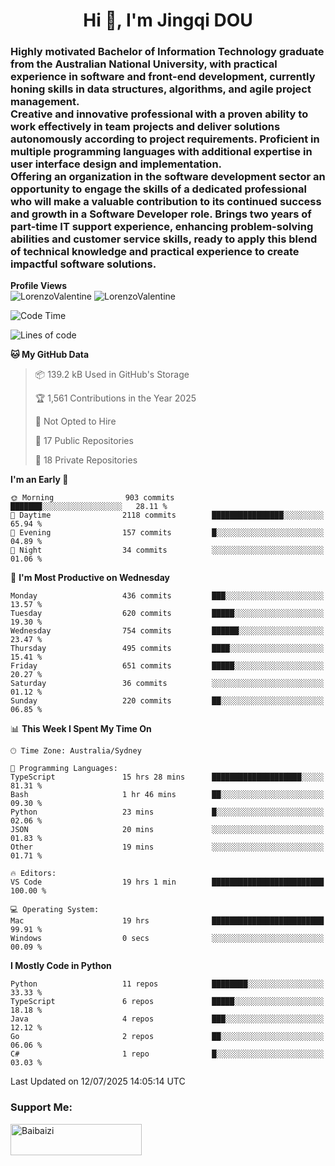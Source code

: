 <h1 align="center">Hi 👋, I'm Jingqi DOU</h1>
<h3 align="left">
Highly motivated Bachelor of Information Technology graduate from the Australian National University, with practical experience in software and front-end development, currently honing skills in data structures, algorithms, and agile project management. <br>
Creative and innovative professional with a proven ability to work effectively in team projects and deliver solutions autonomously according to project requirements. Proficient in multiple programming languages with additional expertise in user interface design and implementation. <br>
Offering an organization in the software development sector an opportunity to engage the skills of a dedicated professional who will make a valuable contribution to its continued success and growth in a Software Developer role. Brings two years of part-time IT support experience, enhancing problem-solving abilities and customer service skills, ready to apply this blend of technical knowledge and practical experience to create impactful software solutions. 
</h3>

**Profile Views**<br>
<img src="https://count.getloli.com/@LorenzoValentine?name=LorenzoValentine&theme=asoul&padding=7&offset=0&align=center&scale=2&pixelated=1&darkmode=auto&prefix=020315" alt="LorenzoValentine" theme="rule34" />
<img src="https://count.getloli.com/@LorenzoValentine?name=LorenzoValentine&theme=food&padding=7&offset=0&align=center&scale=2&pixelated=1&darkmode=auto&prefix=020315" alt="LorenzoValentine" theme="rule34" />
 

<!--START_SECTION:waka-->
![Code Time](http://img.shields.io/badge/Code%20Time-2%2C117%20hrs%2037%20mins-blue)

![Lines of code](https://img.shields.io/badge/From%20Hello%20World%20I%27ve%20Written-577.9%20thousand%20lines%20of%20code-blue)

**🐱 My GitHub Data** 

> 📦 139.2 kB Used in GitHub's Storage 
 > 
> 🏆 1,561 Contributions in the Year 2025
 > 
> 🚫 Not Opted to Hire
 > 
> 📜 17 Public Repositories 
 > 
> 🔑 18 Private Repositories 
 > 
**I'm an Early 🐤** 

```text
🌞 Morning                903 commits         ███████░░░░░░░░░░░░░░░░░░   28.11 % 
🌆 Daytime                2118 commits        ████████████████░░░░░░░░░   65.94 % 
🌃 Evening                157 commits         █░░░░░░░░░░░░░░░░░░░░░░░░   04.89 % 
🌙 Night                  34 commits          ░░░░░░░░░░░░░░░░░░░░░░░░░   01.06 % 
```
📅 **I'm Most Productive on Wednesday** 

```text
Monday                   436 commits         ███░░░░░░░░░░░░░░░░░░░░░░   13.57 % 
Tuesday                  620 commits         █████░░░░░░░░░░░░░░░░░░░░   19.30 % 
Wednesday                754 commits         ██████░░░░░░░░░░░░░░░░░░░   23.47 % 
Thursday                 495 commits         ████░░░░░░░░░░░░░░░░░░░░░   15.41 % 
Friday                   651 commits         █████░░░░░░░░░░░░░░░░░░░░   20.27 % 
Saturday                 36 commits          ░░░░░░░░░░░░░░░░░░░░░░░░░   01.12 % 
Sunday                   220 commits         ██░░░░░░░░░░░░░░░░░░░░░░░   06.85 % 
```


📊 **This Week I Spent My Time On** 

```text
🕑︎ Time Zone: Australia/Sydney

💬 Programming Languages: 
TypeScript               15 hrs 28 mins      ████████████████████░░░░░   81.31 % 
Bash                     1 hr 46 mins        ██░░░░░░░░░░░░░░░░░░░░░░░   09.30 % 
Python                   23 mins             █░░░░░░░░░░░░░░░░░░░░░░░░   02.06 % 
JSON                     20 mins             ░░░░░░░░░░░░░░░░░░░░░░░░░   01.83 % 
Other                    19 mins             ░░░░░░░░░░░░░░░░░░░░░░░░░   01.71 % 

🔥 Editors: 
VS Code                  19 hrs 1 min        █████████████████████████   100.00 % 

💻 Operating System: 
Mac                      19 hrs              █████████████████████████   99.91 % 
Windows                  0 secs              ░░░░░░░░░░░░░░░░░░░░░░░░░   00.09 % 
```

**I Mostly Code in Python** 

```text
Python                   11 repos            ████████░░░░░░░░░░░░░░░░░   33.33 % 
TypeScript               6 repos             █████░░░░░░░░░░░░░░░░░░░░   18.18 % 
Java                     4 repos             ███░░░░░░░░░░░░░░░░░░░░░░   12.12 % 
Go                       2 repos             ██░░░░░░░░░░░░░░░░░░░░░░░   06.06 % 
C#                       1 repo              █░░░░░░░░░░░░░░░░░░░░░░░░   03.03 % 
```




 Last Updated on 12/07/2025 14:05:14 UTC
<!--END_SECTION:waka-->

<!-- [![willianrod's wakatime stats](https://github-readme-stats.vercel.app/api/wakatime?username=lorenzoval2050)](https://github.com/anuraghazra/github-readme-stats) -->


<h3 align="left">Support Me:</h3>
<p><a href="https://www.buymeacoffee.com/Baibaizi"> <img align="left" src="https://cdn.buymeacoffee.com/buttons/v2/default-yellow.png" height="50" width="210" alt="Baibaizi" /></a></p><br><br>

